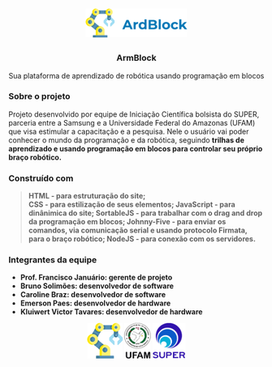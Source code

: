 <h1 align="center">
 <img src="https://github.com/carolsbraz/armblock/blob/main/images/logo.png" alt="logo" width="200">
</h1>

<h3 align="center">ArmBlock</h3>
<p align="center">Sua plataforma de aprendizado de robótica usando programação em blocos</p>

### Sobre o projeto

<p> Projeto desenvolvido por equipe de Iniciação Científica bolsista do SUPER, parceria entre a Samsung e a Universidade Federal do Amazonas (UFAM) que visa estimular a capacitação e a pesquisa. Nele o usuário vai poder conhecer o mundo da programação e da robótica, seguindo <b>trilhas de aprendizado<b> e usando <b>programação em blocos<b> para controlar seu próprio braço robótico. </p>

### Construído com

<blockquote>
  HTML - para estruturação do site;<br>
  CSS - para estilização de seus elementos;
  JavaScript - para dinânimica do site;
  SortableJS - para trabalhar com o drag and drop da programação em blocos;
  Johnny-Five - para enviar os comandos, via comunicação serial e usando protocolo Firmata, para o braço robótico;
  NodeJS - para conexão com os servidores.
</blockquote>

### Integrantes da equipe

- Prof. Francisco Januário: gerente de projeto <br>
- Bruno Solimões: desenvolvedor de software <br>
- Caroline Braz: desenvolvedor de software <br>
- Emerson Paes: desenvolvedor de hardware <br>
- Kluiwert Victor Tavares: desenvolvedor de hardware

<p align="center">
 <img src="https://github.com/carolsbraz/armblock/blob/main/images/robotic-arm.png" alt="logo" height="70">
 <span>  </span>
 <img src="https://github.com/carolsbraz/armblock/blob/main/images/logo-ufam.png" alt="logo" height="70">
 <span>  </span>
 <img src="https://github.com/carolsbraz/armblock/blob/main/images/logo-super.png" alt="logo" height="70">
</p>
